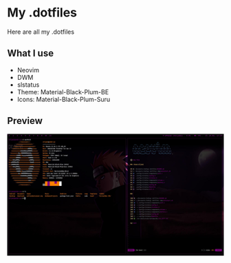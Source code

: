 # My .dotfiles

Here are all my .dotfiles

## What I use

- Neovim 
- DWM
- slstatus
- Theme: Material-Black-Plum-BE
- Icons: Material-Black-Plum-Suru

## Preview

![Preview](/Pictures/preview.jpg)
